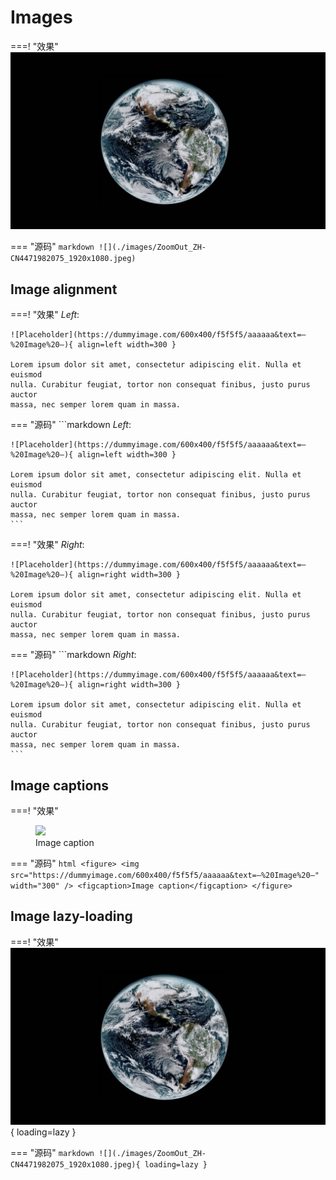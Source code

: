 # Images

===! "效果"
	![](./images/ZoomOut_ZH-CN4471982075_1920x1080.jpeg)

=== "源码"
	```markdown
	![](./images/ZoomOut_ZH-CN4471982075_1920x1080.jpeg)
	```

## Image alignment

===! "效果"
	_Left_:

	![Placeholder](https://dummyimage.com/600x400/f5f5f5/aaaaaa&text=–%20Image%20–){ align=left width=300 }

	Lorem ipsum dolor sit amet, consectetur adipiscing elit. Nulla et euismod
	nulla. Curabitur feugiat, tortor non consequat finibus, justo purus auctor
	massa, nec semper lorem quam in massa.

=== "源码"
	```markdown
	_Left_:

	![Placeholder](https://dummyimage.com/600x400/f5f5f5/aaaaaa&text=–%20Image%20–){ align=left width=300 }

	Lorem ipsum dolor sit amet, consectetur adipiscing elit. Nulla et euismod
	nulla. Curabitur feugiat, tortor non consequat finibus, justo purus auctor
	massa, nec semper lorem quam in massa.
	```

===! "效果"
	_Right_:

	![Placeholder](https://dummyimage.com/600x400/f5f5f5/aaaaaa&text=–%20Image%20–){ align=right width=300 }

	Lorem ipsum dolor sit amet, consectetur adipiscing elit. Nulla et euismod
	nulla. Curabitur feugiat, tortor non consequat finibus, justo purus auctor
	massa, nec semper lorem quam in massa.

=== "源码"
	```markdown
	_Right_:

	![Placeholder](https://dummyimage.com/600x400/f5f5f5/aaaaaa&text=–%20Image%20–){ align=right width=300 }

	Lorem ipsum dolor sit amet, consectetur adipiscing elit. Nulla et euismod
	nulla. Curabitur feugiat, tortor non consequat finibus, justo purus auctor
	massa, nec semper lorem quam in massa.
	```

## Image captions

===! "效果"
	<figure>
		<img src="https://dummyimage.com/600x400/f5f5f5/aaaaaa&text=–%20Image%20–" width="300" />
		<figcaption>Image caption</figcaption>
	</figure>

=== "源码"
	```html
	<figure>
		<img src="https://dummyimage.com/600x400/f5f5f5/aaaaaa&text=–%20Image%20–" width="300" />
		<figcaption>Image caption</figcaption>
	</figure>
	```

## Image lazy-loading

===! "效果"
	![](./images/ZoomOut_ZH-CN4471982075_1920x1080.jpeg){ loading=lazy }

=== "源码"
	```markdown
	![](./images/ZoomOut_ZH-CN4471982075_1920x1080.jpeg){ loading=lazy }
	```

